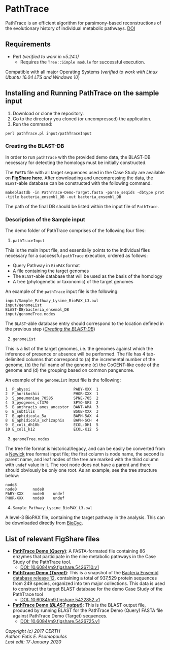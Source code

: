 # PathTrace

PathTrace is an efficient algorithm for parsimony-based reconstructions of the evolutionary history of individual metabolic pathways.
[DOI](https://doi.org/10.1099/mgen.0.000429)

## Requirements
- Perl _(verified to work in v5.24.1)_
  - Requires the `Tree::Simple module` for successful execution.

Compatible with all major Operating Systems (_verified to work with Linux Ubuntu 16.04 LTS and Windows 10_)


## Installing and Running PathTrace on the sample input
1. Download or clone the repository.
2. Go to the directory you cloned (or uncompressed) the application.
3. Run the command:

  `perl pathTrace.pl input/pathTraceInput`


### <a name="BLASTDB"></a> Creating the BLAST-DB

In order to run `pathTrace` with the provided demo data, the BLAST-DB necessary for detecting the homologs must be initially constructed.

The `FASTA` file with all target sequences used in the Case Study are available on **[FigShare here](https://figshare.com/articles/PathTrace_Demo_Target_/5422852)**. After downloading and uncompressing the data, the `BLAST`-able database can be constructed with the following command.

`makeblastdb -in PathTrace-Demo-Target.fasta -parse_seqids -dbtype prot -title bacteria_ensembl_DB -out bacteria_ensembl_DB`

The path of the final DB should be listed within the input file of `PathTrace`.

### Description of the Sample input

The demo folder of PathTrace comprises of the following four files:
1. `pathTraceInput`

  This is the main input file, and essentially points to the individual files necessary for a successful `pathTrace` execution, ordered as follows:
  - Query Pathway in `BioPAX` format
  - A file containing the target genomes
  - The `BLAST`-able database that will be used as the basis of the homology
  - A tree (phylogenetic or taxonomic) of the target genomes

  An example of the `pathTrace` input file is the following:

  ```
  input/Sample_Pathway_Lysine_BioPAX_L3.owl
  input/genomeList
  BLAST-DB/bacteria_ensembl_DB
  input/genomeTree.nodes
  ```

  The `BLAST`-able database entry should correspond to the location defined in the previous step (_[Creating the BLAST-DB](BLASTDB)_)

2. `genomeList`

  This is a list of the target genomes, i.e. the genomes against which the inference of presence or absence will be performed. The file has 4 tab-delimited columns that correspond to (a) the incremental number of the genome, (b) the full name of the genome (c) the CoGENT-like code of the genome and (d) the grouping based on common pangenome.

  An example of the `genomeList` input file is the following:

  ```
1  P_abyssi                   PABY-XXX  1
2  P_horikoshii               PHOR-XXX  1
3  S_pneumoniae_70585         SPNE-705  2
4  S_pyogenes_sf370           SPYO-SF3  2
5  B_anthracis_ames_ancestor  BANT-AMA  3
6  B_subtilis                 BSUB-XXX  3
7  B_aphidicola_5a            BAPH-5AX  4
8  B_aphidicola_schizaphis    BAPH-SCH  4
9  E_coli_dh10b               ECOL-DH1  5
10 E_coli_k12                 ECOL-K12  5
```

3. `genomeTree.nodes`

  The tree file format is historical/legacy, and can be easily be converted from a [Newick](https://en.wikipedia.org/wiki/Newick_format) tree format input file; the first column is node name, the second is parent name, and leaf nodes of the tree are marked with the third column with `undef` value in it. The root node does not have a parent and there should obviously be only one root. As an example, see the tree structure below:

  ```
node8                    	                         	      
node0       node8                    	       
PABY-XXX    node0    undef  
PHOR-XXX    node0    undef  
```

4. `Sample_Pathway_Lysine_BioPAX_L3.owl`

  A level-3 BioPAX file, containing the target pathway in the analysis. This can be downloaded directly from [BioCyc](https://biocyc.org/).


## List of relevant FigShare files


- [**PathTrace Demo (_Query_)**](https://figshare.com/articles/PathTrace_Demo_Query_/5426710): A FASTA-formated file containing 86 enzymes that participate in the nine metabolic pathways in the Case Study of the PathTrace tool.
  - [DOI: 10.6084/m9.figshare.5426710.v1](https://doi.org/10.6084/m9.figshare.5426710.v1)  
- [**PathTrace Demo (_Target_)**](https://figshare.com/articles/PathTrace_Demo_Target_/5422852): This is a snapshot of the [Bacteria
Ensembl database release 12](ftp://ftp.ensemblgenomes.org/pub/bacteria/release-12), containing a total of 937,529 protein sequences from 249 species, organized into ten major collections. This data is used to construct the target BLAST database for the demo Case Study of the PathTrace tool
  - [DOI: 10.6084/m9.figshare.5422852.v1](https://doi.org/10.6084/m9.figshare.5422852.v1)
- [**PathTrace Demo (_BLAST output_)**](https://figshare.com/articles/PathTrace_Demo_BLAST_output_/5426725): This is the BLAST output file, produced by running BLAST for the PathTrace Demo (Query) FASTA file against PathTrace Demo (Target) sequences.
  - [DOI: 10.6084/m9.figshare.5426725.v1](https://doi.org/10.6084/m9.figshare.5426725.v1)

_Copyright (c) 2017 CERTH <br>
Author: Fotis E. Psomopoulos <br>
Last edit: 17 January 2020_
